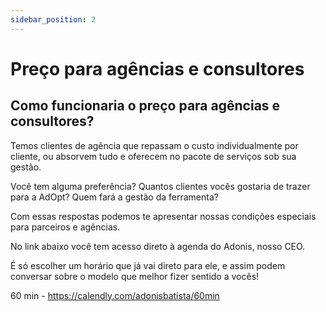 ```yaml
---
sidebar_position: 2
---
```


# Preço para agências e consultores

## Como funcionaria o preço para agências e consultores?

Temos clientes de agência que repassam o custo individualmente por cliente, ou absorvem tudo e oferecem no pacote de serviços sob sua gestão.

Você tem alguma preferência?
Quantos clientes vocês gostaria de trazer para a AdOpt?
Quem fará a gestão da ferramenta?

Com essas respostas podemos te apresentar nossas condições especiais para parceiros e agências.


No link abaixo você tem acesso direto à agenda do Adonis, nosso CEO.


É só escolher um horário que já vai direto para ele, e assim podem conversar sobre o modelo que melhor fizer sentido a vocês!


60 min - https://calendly.com/adonisbatista/60min
